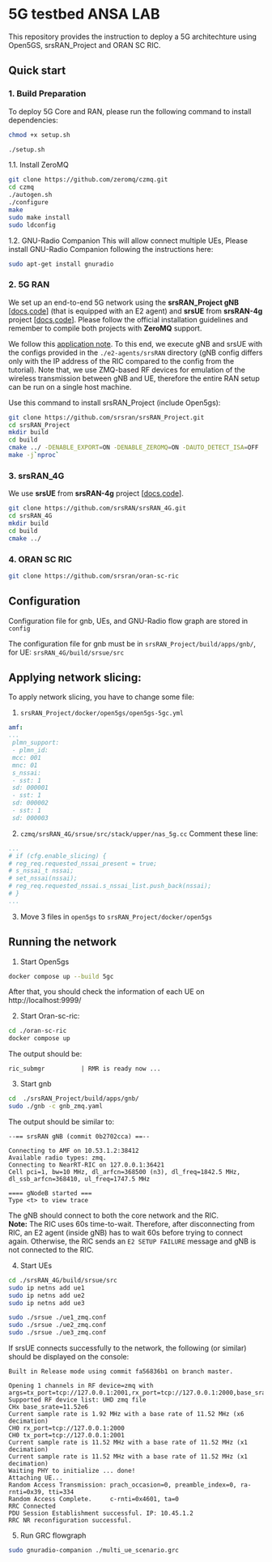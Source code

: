  # 5G testbed ANSA LAB

 This repository provides the instruction to deploy a 5G architechture using Open5GS, srsRAN_Project and ORAN SC RIC.

 ## Quick start
 ### 1. Build Preparation

 To deploy 5G Core and RAN, please run the following command to install dependencies:

 ```bash
chmod +x setup.sh

./setup.sh
```

1.1. Install ZeroMQ

```bash
git clone https://github.com/zeromq/czmq.git
cd czmq
./autogen.sh
./configure 
make
sudo make install
sudo ldconfig
```
1.2. GNU-Radio Companion
This will allow connect multiple UEs, Please install GNU-Radio Companion following the instructions here:

```bash
sudo apt-get install gnuradio
```

### 2. 5G RAN

We set up an end-to-end 5G network using the **srsRAN_Project gNB** [[docs](https://docs.srsran.com/projects/project/en/latest/),[code](https://github.com/srsran/srsRAN_Project/)] (that is equipped with an E2 agent) and **srsUE** from **srsRAN-4g** project [[docs](https://docs.srsran.com/projects/4g/en/latest/),[code](https://github.com/srsran/srsRAN_4G)]. Please follow the official installation guidelines and remember to compile both projects with **ZeroMQ** support.

We follow this [application note](https://docs.srsran.com/projects/project/en/latest/tutorials/source/near-rt-ric/source/). To this end, we execute gNB and srsUE with the configs provided in the `./e2-agents/srsRAN` directory (gNB config differs only with the IP address of the RIC compared to the config from the tutorial). Note that, we use ZMQ-based RF devices for emulation of the wireless transmission between gNB and UE, therefore the entire RAN setup can be run on a single host machine.

Use this command to install srsRAN_Project (include Open5gs):

```bash
git clone https://github.com/srsran/srsRAN_Project.git
cd srsRAN_Project
mkdir build
cd build
cmake ../ -DENABLE_EXPORT=ON -DENABLE_ZEROMQ=ON -DAUTO_DETECT_ISA=OFF
make -j`nproc` 
```

<!-- **Note :** In the case that have error with `make`, we change the version of `gcc` and `g++`:

 ```bash
sudo apt install build-essential
sudo apt -y install gcc-10 g++-10
sudo update-alternatives --install /usr/bin/gcc gcc /usr/bin/gcc-10 10
sudo update-alternatives --install /usr/bin/g++ g++ /usr/bin/g++-10 10
sudo update-alternatives --config gcc
sudo update-alternatives --config g++  
``` -->

### 3. srsRAN_4G

We use **srsUE** from **srsRAN-4g** project [[docs](https://docs.srsran.com/projects/4g/en/latest/),[code](https://github.com/srsran/srsRAN_4G)].

```bash
git clone https://github.com/srsRAN/srsRAN_4G.git
cd srsRAN_4G
mkdir build
cd build
cmake ../
```

### 4. ORAN SC RIC

```bash
git clone https://github.com/srsran/oran-sc-ric 
```

## Configuration

Configuration file for gnb, UEs, and GNU-Radio flow graph are stored in `config` 

The configuration file for gnb must be in `srsRAN_Project/build/apps/gnb/`, for UE: `srsRAN_4G/build/srsue/src`

## Applying network slicing:

To apply network slicing, you have to change some file:

1. `srsRAN_Project/docker/open5gs/open5gs-5gc.yml`

```yaml
amf:
...
 plmn_support:
 - plmn_id:
 mcc: 001
 mnc: 01
 s_nssai:
 - sst: 1
 sd: 000001
 - sst: 1
 sd: 000002
 - sst: 1
 sd: 000003 
```

2. `czmq/srsRAN_4G/srsue/src/stack/upper/nas_5g.cc`
Comment these line:

```yaml
...
# if (cfg.enable_slicing) {
# reg_req.requested_nssai_present = true;
# s_nssai_t nssai;
# set_nssai(nssai);
# reg_req.requested_nssai.s_nssai_list.push_back(nssai);
# }
... 
```

3. Move 3 files in `open5gs` to `srsRAN_Project/docker/open5gs`

## Running the network

1. Start Open5gs

```bash
docker compose up --build 5gc
```

After that, you should check the information of each UE on  http://localhost:9999/

2. Start Oran-sc-ric:

```bash
cd ./oran-sc-ric
docker compose up
```

The output should be:

```console
ric_submgr          | RMR is ready now ...
```

3. Start gnb

```bash
cd  ./srsRAN_Project/build/apps/gnb/
sudo ./gnb -c gnb_zmq.yaml 
```

The output should be similar to:

```console
--== srsRAN gNB (commit 0b2702cca) ==--

Connecting to AMF on 10.53.1.2:38412
Available radio types: zmq.
Connecting to NearRT-RIC on 127.0.0.1:36421
Cell pci=1, bw=10 MHz, dl_arfcn=368500 (n3), dl_freq=1842.5 MHz, dl_ssb_arfcn=368410, ul_freq=1747.5 MHz

==== gNodeB started ===
Type <t> to view trace
```

The gNB should connect to both the core network and the RIC.  
**Note:** The RIC uses 60s time-to-wait. Therefore, after disconnecting from RIC, an E2 agent (inside gNB) has to wait 60s before trying to connect again. Otherwise, the RIC sends an `E2 SETUP FAILURE` message and gNB is not connected to the RIC.

4. Start UEs

```bash
cd ./srsRAN_4G/build/srsue/src
sudo ip netns add ue1 
sudo ip netns add ue2 
sudo ip netns add ue3

sudo ./srsue ./ue1_zmq.conf
sudo ./srsue ./ue2_zmq.conf
sudo ./srsue ./ue3_zmq.conf
```

If srsUE connects successfully to the network, the following (or similar) should be displayed on the console:
```console
Built in Release mode using commit fa56836b1 on branch master.

Opening 1 channels in RF device=zmq with args=tx_port=tcp://127.0.0.1:2001,rx_port=tcp://127.0.0.1:2000,base_srate=11.52e6
Supported RF device list: UHD zmq file
CHx base_srate=11.52e6
Current sample rate is 1.92 MHz with a base rate of 11.52 MHz (x6 decimation)
CH0 rx_port=tcp://127.0.0.1:2000
CH0 tx_port=tcp://127.0.0.1:2001
Current sample rate is 11.52 MHz with a base rate of 11.52 MHz (x1 decimation)
Current sample rate is 11.52 MHz with a base rate of 11.52 MHz (x1 decimation)
Waiting PHY to initialize ... done!
Attaching UE...
Random Access Transmission: prach_occasion=0, preamble_index=0, ra-rnti=0x39, tti=334
Random Access Complete.     c-rnti=0x4601, ta=0
RRC Connected
PDU Session Establishment successful. IP: 10.45.1.2
RRC NR reconfiguration successful.
```

5. Run GRC flowgraph

```bash
sudo gnuradio-companion ./multi_ue_scenario.grc
```